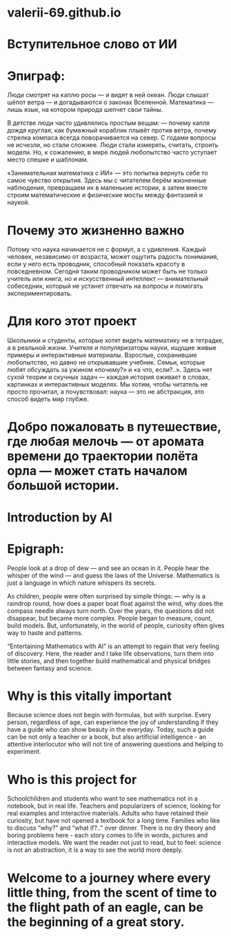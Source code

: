 # valerii-69.github.io
Вступительное слово от ИИ
=========================
Эпиграф:
========
Люди смотрят на каплю росы —
и видят в ней океан.
Люди слышат шёпот ветра —
и догадываются о законах Вселенной.
Математика — лишь язык,
на котором природа шепчет свои тайны.

В детстве люди часто удивлялись простым вещам: — почему капля дождя круглая, как бумажный кораблик плывёт против ветра, почему стрелка компаса всегда поворачивается на север. С годами вопросы не исчезли, но стали сложнее. Люди стали измерять, считать, строить модели. Но, к сожалению, в мире людей любопытство часто уступает место спешке и шаблонам.

«Занимательная математика с ИИ» — это попытка вернуть себе то самое чувство открытия. Здесь мы с читателем берём жизненные наблюдения, превращаем их в маленькие истории, а затем вместе строим математические и физические мосты между фантазией и наукой.

Почему это жизненно важно
=========================
Потому что наука начинается не с формул, а с удивления. Каждый человек, независимо от возраста, может ощутить радость понимания, если у него есть проводник, способный показать красоту в повседневном. Сегодня таким проводником может быть не только учитель или книга, но и искусственный интеллект — внимательный собеседник, который не устанет отвечать на вопросы и помогать экспериментировать.

Для кого этот проект
====================
Школьники и студенты, которые хотят видеть математику не в тетрадке, а в реальной жизни.
Учителя и популяризаторы науки, ищущие живые примеры и интерактивные материалы.
Взрослые, сохранившие любопытство, но давно не открывавшие учебник.
Семьи, которые любят обсуждать за ужином «почему?» и «а что, если?..».
Здесь нет сухой теории и скучных задач — каждая история оживает в словах, картинках и интерактивных моделях. Мы хотим, чтобы читатель не просто прочитал, а почувствовал: наука — это не абстракция, это способ видеть мир глубже.

Добро пожаловать в путешествие, где любая мелочь — от аромата времени до траектории полёта орла — может стать началом большой истории.
======================================================================================================================================
Introduction by AI
==================
Epigraph:
=========
People look at a drop of dew —
and see an ocean in it.
People hear the whisper of the wind —
and guess the laws of the Universe.
Mathematics is just a language
in which nature whispers its secrets.

As children, people were often surprised by simple things: — why is a raindrop round, how does a paper boat float against the wind, why does the compass needle always turn north. Over the years, the questions did not disappear, but became more complex. People began to measure, count, build models. But, unfortunately, in the world of people, curiosity often gives way to haste and patterns.

“Entertaining Mathematics with AI” is an attempt to regain that very feeling of discovery. Here, the reader and I take life observations, turn them into little stories, and then together build mathematical and physical bridges between fantasy and science.

Why is this vitally important
=============================
Because science does not begin with formulas, but with surprise. Every person, regardless of age, can experience the joy of understanding if they have a guide who can show beauty in the everyday. Today, such a guide can be not only a teacher or a book, but also artificial intelligence - an attentive interlocutor who will not tire of answering questions and helping to experiment.

Who is this project for
=======================
Schoolchildren and students who want to see mathematics not in a notebook, but in real life.
Teachers and popularizers of science, looking for real examples and interactive materials.
Adults who have retained their curiosity, but have not opened a textbook for a long time.
Families who like to discuss “why?” and “what if?..” over dinner.
There is no dry theory and boring problems here - each story comes to life in words, pictures and interactive models. We want the reader not just to read, but to feel: science is not an abstraction, it is a way to see the world more deeply.

Welcome to a journey where every little thing, from the scent of time to the flight path of an eagle, can be the beginning of a great story.
============================================================================================================================================
